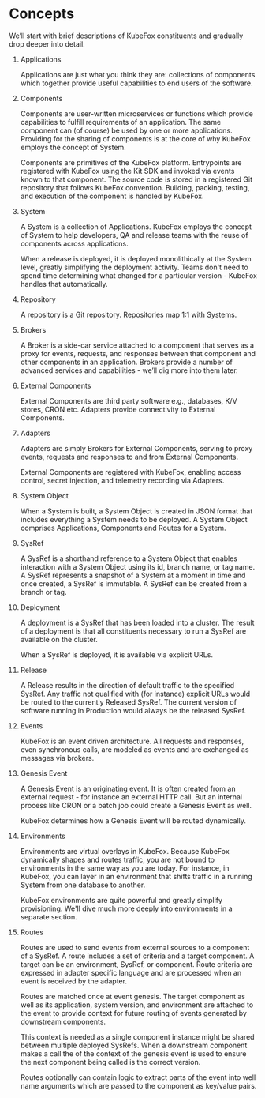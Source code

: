 # Concepts

We’ll start with brief descriptions of KubeFox constituents and gradually drop
deeper into detail.

1. Applications

   Applications are just what you think they are: collections of components
   which together provide useful capabilities to end users of the software.

1. Components

   Components are user-written microservices or functions which provide
   capabilities to fulfill requirements of an application. The same component
   can (of course) be used by one or more applications. Providing for the
   sharing of components is at the core of why KubeFox employs the concept of
   System.

   Components are primitives of the KubeFox platform. Entrypoints are registered
   with KubeFox using the Kit SDK and invoked via events known to that
   component. The source code is stored in a registered Git repository that
   follows KubeFox convention. Building, packing, testing, and execution of the
   component is handled by KubeFox.

1. System

   A System is a collection of Applications. KubeFox employs the concept of
   System to help developers, QA and release teams with the reuse of components
   across applications.

   When a release is deployed, it is deployed monolithically at the System
   level, greatly simplifying the deployment activity. Teams don't need to spend
   time determining what changed for a particular version - KubeFox handles that
   automatically.

1. Repository

   A repository is a Git repository. Repositories map 1:1 with Systems.

1. Brokers

   A Broker is a side-car service attached to a component that serves as a proxy
   for events, requests, and responses between that component and other
   components in an application. Brokers provide a number of advanced services
   and capabilities - we’ll dig more into them later.

1. External Components

   External Components are third party software e.g., databases, K/V stores,
   CRON etc. Adapters provide connectivity to External Components.

1. Adapters

   Adapters are simply Brokers for External Components, serving to proxy events,
   requests and responses to and from External Components.

   External Components are registered with KubeFox, enabling access control,
   secret injection, and telemetry recording via Adapters.

1. System Object

   When a System is built, a System Object is created in JSON format that
   includes everything a System needs to be deployed. A System Object comprises
   Applications, Components and Routes for a System.

1. SysRef

   A SysRef is a shorthand reference to a System Object that enables interaction
   with a System Object using its id, branch name, or tag name. A SysRef
   represents a snapshot of a System at a moment in time and once created, a
   SysRef is immutable. A SysRef can be created from a branch or tag.

1. Deployment

   A deployment is a SysRef that has been loaded into a cluster. The result of a
   deployment is that all constituents necessary to run a SysRef are available
   on the cluster.

   When a SysRef is deployed, it is available via explicit URLs.

1. Release

   A Release results in the direction of default traffic to the specified
   SysRef. Any traffic not qualified with (for instance) explicit URLs would be
   routed to the currently Released SysRef. The current version of software
   running in Production would always be the released SysRef.

1. Events

   KubeFox is an event driven architecture. All requests and responses, even
   synchronous calls, are modeled as events and are exchanged as messages via
   brokers.

1. Genesis Event

   A Genesis Event is an originating event. It is often created from an external
   request - for instance an external HTTP call. But an internal process like
   CRON or a batch job could create a Genesis Event as well.

   KubeFox determines how a Genesis Event will be routed dynamically.

1. Environments

   Environments are virtual overlays in KubeFox. Because KubeFox dynamically
   shapes and routes traffic, you are not bound to environments in the same way
   as you are today. For instance, in KubeFox, you can layer in an environment
   that shifts traffic in a running System from one database to another.

   KubeFox environments are quite powerful and greatly simplify provisioning.
   We'll dive much more deeply into environments in a separate section.

1. Routes

   Routes are used to send events from external sources to a component of a
   SysRef. A route includes a set of criteria and a target component. A target
   can be an environment, SysRef, or component. Route criteria are expressed in
   adapter specific language and are processed when an event is received by the
   adapter.

   Routes are matched once at event genesis. The target component as well as its
   application, system version, and environment are attached to the event to
   provide context for future routing of events generated by downstream
   components.

   This context is needed as a single component instance might be shared between
   multiple deployed SysRefs. When a downstream component makes a call the of
   the context of the genesis event is used to ensure the next component being
   called is the correct version.

   Routes optionally can contain logic to extract parts of the event into well
   name arguments which are passed to the component as key/value pairs.

